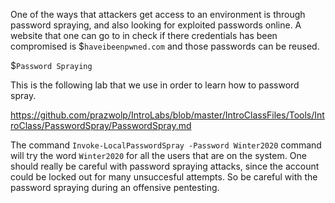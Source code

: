 One of the ways that attackers get access to an environment is through password spraying, and also looking for exploited passwords online. A website that one can go to in check if there credentials has been compromised is $`haveibeenpwned.com` and those passwords can be reused. 

$`Password Spraying`

This is the following lab that we use in order to learn how to password spray. 

https://github.com/prazwolp/IntroLabs/blob/master/IntroClassFiles/Tools/IntroClass/PasswordSpray/PasswordSpray.md


The command `Invoke-LocalPasswordSpray -Password Winter2020` command will try the word `Winter2020` for all the users that are on the system. One should really be careful with password spraying attacks, since the account could be locked out for many unsuccesful attempts. So be careful with the password spraying during an offensive pentesting. 

